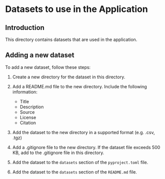 # Datasets to use in the Application

## Introduction

This directory contains datasets that are used in the application.

## Adding a new dataset

To add a new dataset, follow these steps:

1. Create a new directory for the dataset in this directory.

2. Add a README.md file to the new directory. Include the following information:
    - Title
    - Description
    - Source
    - License
    - Citation

3. Add the dataset to the new directory in a supported format (e.g. .csv, .tgz)

4. Add a .gitignore file to the new directory. If the dataset file exceeds
   500 KB, add to the .gitignore file in this directory.

5. Add the dataset to the `datasets` section of the `pyproject.toml` file.
6. Add the dataset to the `datasets` section of the `README.md` file.
